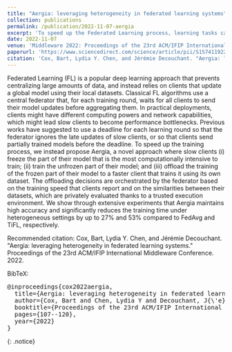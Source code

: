```yaml
---
title: "Aergia: leveraging heterogeneity in federated learning systems"
collection: publications
permalink: /publication/2022-11-07-aergia
excerpt: 'To speed up the Federated Learning process, learning tasks can be offloaded to other clients. Using similarity metrics and a resource aware scheduler, we are able to speed up the training process for Federated Learning.'
date: 2022-11-07
venue: 'Middleware 2022: Proceedings of the 23rd ACM/IFIP International Middleware Conference'
paperurl: 'https://www.sciencedirect.com/science/article/pii/S1574119222000372'
citation: 'Cox, Bart, Lydia Y. Chen, and Jérémie Decouchant. "Aergia: leveraging heterogeneity in federated learning systems." Proceedings of the 23rd ACM/IFIP International Middleware Conference. 2022.'
---
```

Federated Learning (FL) is a popular deep learning approach that prevents centralizing large amounts of data, and instead relies on clients that update a global model using their local datasets. Classical FL algorithms use a central federator that, for each training round, waits for all clients to send their model updates before aggregating them. In practical deployments, clients might have different computing powers and network capabilities, which might lead slow clients to become performance bottlenecks. Previous works have suggested to use a deadline for each learning round so that the federator ignores the late updates of slow clients, or so that clients send partially trained models before the deadline. To speed up the training process, we instead propose Aergia, a novel approach where slow clients (i) freeze the part of their model that is the most computationally intensive to train; (ii) train the unfrozen part of their model; and (iii) offload the training of the frozen part of their model to a faster client that trains it using its own dataset. The offloading decisions are orchestrated by the federator based on the training speed that clients report and on the similarities between their datasets, which are privately evaluated thanks to a trusted execution environment. We show through extensive experiments that Aergia maintains high accuracy and significantly reduces the training time under heterogeneous settings by up to 27% and 53% compared to FedAvg and TiFL, respectively.

<!-- [Download paper here](http://academicpages.github.io/files/paper2.pdf) -->

Recommended citation: Cox, Bart, Lydia Y. Chen, and Jérémie Decouchant. "Aergia: leveraging heterogeneity in federated learning systems." Proceedings of the 23rd ACM/IFIP International Middleware Conference. 2022.

BibTeX:
<pre>
@inproceedings{cox2022aergia,
  title={Aergia: leveraging heterogeneity in federated learning systems},
  author={Cox, Bart and Chen, Lydia Y and Decouchant, J{\'e}r{\'e}mie},
  booktitle={Proceedings of the 23rd ACM/IFIP International Middleware Conference},
  pages={107--120},
  year={2022}
}
</pre>
{: .notice}